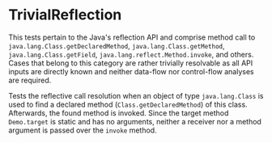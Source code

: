 # TrivialReflection
This tests pertain to the Java's reflection API and comprise method call to
```java.lang.Class.getDeclaredMethod```, ```java.lang.Class.getMethod```,
```java.lang.Class.getField```, ```java.lang.reflect.Method.invoke```, and others. Cases that belong
to this category are rather trivially resolvable as all API inputs are directly known and neither
data-flow nor control-flow analyses are required. 

[//]: # (MAIN: tr.Demo)
Tests the reflective call resolution when an object of type ```java.lang.Class``` is used to find a
declared method (```Class.getDeclaredMethod```) of this class. Afterwards, the found method is invoked.
Since the target method ```Demo.target``` is static and has no arguments, neither a receiver nor a
method argument is passed over the ```invoke``` method.
